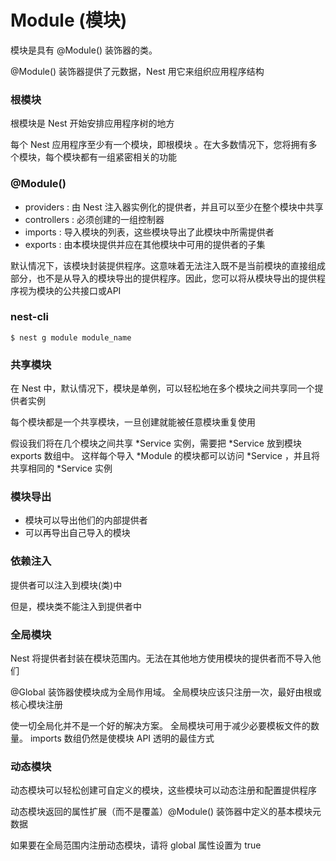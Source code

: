 # Module (模块)
模块是具有 @Module() 装饰器的类。

@Module() 装饰器提供了元数据，Nest 用它来组织应用程序结构


### 根模块
根模块是 Nest 开始安排应用程序树的地方

每个 Nest 应用程序至少有一个模块，即根模块 。在大多数情况下，您将拥有多个模块，每个模块都有一组紧密相关的功能


### @Module()
* providers : 由 Nest 注入器实例化的提供者，并且可以至少在整个模块中共享
* controllers : 必须创建的一组控制器
* imports : 导入模块的列表，这些模块导出了此模块中所需提供者
* exports : 由本模块提供并应在其他模块中可用的提供者的子集

默认情况下，该模块封装提供程序。这意味着无法注入既不是当前模块的直接组成部分，也不是从导入的模块导出的提供程序。因此，您可以将从模块导出的提供程序视为模块的公共接口或API


### nest-cli
```shell
$ nest g module module_name
```


### 共享模块
在 Nest 中，默认情况下，模块是单例，可以轻松地在多个模块之间共享同一个提供者实例

每个模块都是一个共享模块，一旦创建就能被任意模块重复使用

假设我们将在几个模块之间共享 *Service 实例，需要把 *Service 放到模块 exports 数组中。
这样每个导入 *Module 的模块都可以访问 *Service ，并且将共享相同的 *Service 实例


### 模块导出
* 模块可以导出他们的内部提供者
* 可以再导出自己导入的模块


### 依赖注入
提供者可以注入到模块(类)中

但是，模块类不能注入到提供者中


### 全局模块
Nest 将提供者封装在模块范围内。无法在其他地方使用模块的提供者而不导入他们

@Global 装饰器使模块成为全局作用域。 全局模块应该只注册一次，最好由根或核心模块注册

使一切全局化并不是一个好的解决方案。 全局模块可用于减少必要模板文件的数量。 imports 数组仍然是使模块 API 透明的最佳方式


### 动态模块
动态模块可以轻松创建可自定义的模块，这些模块可以动态注册和配置提供程序

动态模块返回的属性扩展（而不是覆盖）@Module() 装饰器中定义的基本模块元数据

如果要在全局范围内注册动态模块，请将 global 属性设置为 true












